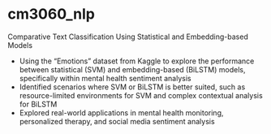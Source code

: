 # cm3060_nlp
Comparative Text Classification Using Statistical and Embedding-based Models

-	Using the “Emotions” dataset from Kaggle to explore the performance between statistical (SVM) and embedding-based (BiLSTM) models, specifically within mental health sentiment analysis
-	Identified scenarios where SVM or BiLSTM is better suited, such as resource-limited environments for SVM and complex contextual analysis for BiLSTM
-	Explored real-world applications in mental health monitoring, personalized therapy, and social media sentiment analysis
